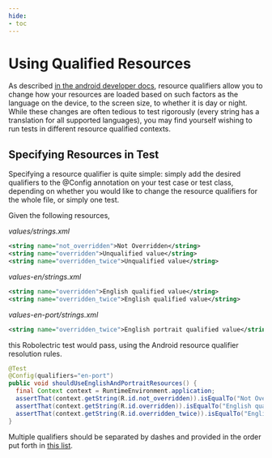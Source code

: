 ```yaml
---
hide:
- toc
---
```


# Using Qualified Resources

As described [in the android developer docs](https://developer.android.com/guide/topics/resources/providing-resources.html#AlternativeResources), resource qualifiers allow you to change how your resources are loaded based on such factors as the language on the device, to the screen size, to whether it is day or night.  While these changes are often tedious to test rigorously (every string has a translation for all supported languages), you may find yourself wishing to run tests in different resource qualified contexts.

## Specifying Resources in Test

Specifying a resource qualifier is quite simple: simply add the desired qualifiers to the @Config annotation on your test case or test class, depending on whether you would like to change the resource qualifiers for the whole file, or simply one test.

Given the following resources,

*values/strings.xml*

```xml
<string name="not_overridden">Not Overridden</string>
<string name="overridden">Unqualified value</string>
<string name="overridden_twice">Unqualified value</string>
```

*values-en/strings.xml*

```xml
<string name="overridden">English qualified value</string>
<string name="overridden_twice">English qualified value</string>
```

*values-en-port/strings.xml*

```xml
<string name="overridden_twice">English portrait qualified value</string>
```

this Robolectric test would pass, using the Android resource qualifier resolution rules.


```java
@Test
@Config(qualifiers="en-port")
public void shouldUseEnglishAndPortraitResources() {
  final Context context = RuntimeEnvironment.application;
  assertThat(context.getString(R.id.not_overridden)).isEqualTo("Not Overridden");
  assertThat(context.getString(R.id.overridden)).isEqualTo("English qualified value");
  assertThat(context.getString(R.id.overridden_twice)).isEqualTo("English portrait qualified value");
}
```

Multiple qualifiers should be separated by dashes and provided in the order put forth in [this list](https://developer.android.com/guide/topics/resources/providing-resources.html#table2).
